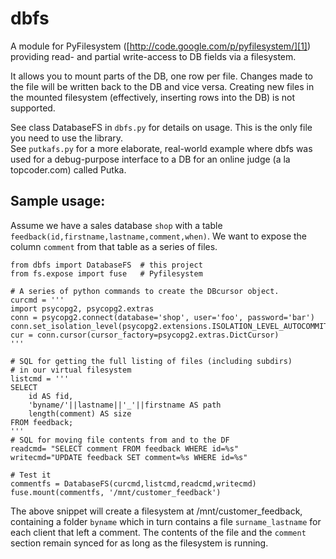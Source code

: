 dbfs
====

A module for PyFilesystem ([http://code.google.com/p/pyfilesystem/][1]) providing read- and partial write-access to DB fields via a filesystem.

It allows you to mount parts of the DB, one row per file. Changes made to the file will be written back to the DB and vice versa. Creating new files in the mounted filesystem (effectively, inserting rows into the DB) is not supported. 

See class DatabaseFS in `dbfs.py` for details on usage. This is the only file you need to use the library.  
See `putkafs.py` for a more elaborate, real-world example where dbfs was used for a debug-purpose interface to a DB for an online judge (a la topcoder.com) called Putka.

Sample usage:
-------------

Assume we have a sales database `shop` with a table `feedback(id,firstname,lastname,comment,when)`. We want to expose the column `comment` from that table as a series of files.

    from dbfs import DatabaseFS  # this project
    from fs.expose import fuse   # Pyfilesystem 

    # A series of python commands to create the DBcursor object. 
    curcmd = '''
    import psycopg2, psycopg2.extras
    conn = psycopg2.connect(database='shop', user='foo', password='bar')
    conn.set_isolation_level(psycopg2.extensions.ISOLATION_LEVEL_AUTOCOMMIT)
    cur = conn.cursor(cursor_factory=psycopg2.extras.DictCursor)
    '''

    # SQL for getting the full listing of files (including subdirs)
    # in our virtual filesystem
    listcmd = '''
    SELECT
        id AS fid,
        'byname/'||lastname||'_'||firstname AS path
        length(comment) AS size
    FROM feedback;
    '''
    # SQL for moving file contents from and to the DF
    readcmd= "SELECT comment FROM feedback WHERE id=%s"
    writecmd="UPDATE feedback SET comment=%s WHERE id=%s"

    # Test it
    commentfs = DatabaseFS(curcmd,listcmd,readcmd,writecmd)
    fuse.mount(commentfs, '/mnt/customer_feedback')

The above snippet will create a filesystem at /mnt/customer_feedback, containing a folder `byname` which in turn contains a file `surname_lastname` for each client that left a comment. The contents of the file and the `comment` section remain synced for as long as the filesystem is running.

  [1]: http://code.google.com/p/pyfilesystem/